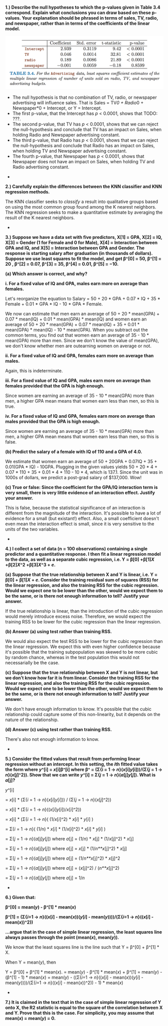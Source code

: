 **1.) Describe the null hypotheses to which the p-values given in Table 3.4 correspond. Explain what conclusions you can draw based on these p-values. Your explanation should be phrased in terms of sales, TV, radio, and newspaper, rather than in terms of the coefficients of the linear model.**

![](../images/table-3-4.png)


* The null hypothesis is that no combination of TV, radio, or newspaper advertising will influence sales.  That is Sales = TV*0 + Radio*0 + Newspaper*0 + Intercept, or Y = Intercept.
* The first p-value, that the Intercept has *p* < 0.0001, shows that TODO: ???.
* The second p-value, that TV has *p* < 0.0001, shows that we can reject the null-hypothesis and conclude that TV has an impact on Sales, when holding Radio and Newspaper advertising constant.
* The third p-value, that Radio has *p* < 0.0001, shows that we can reject the null-hypothesis and conclude that Radio has an impact on Sales, when holding TV and Newspaper advertising constant.
* The fourth p-value, that Newspaper has *p* < 0.0001, shows that Newspaper does not have an impact on Sales, when holding TV and Radio advertising constant.

-


**2.) Carefully explain the differences between the KNN classifier and KNN regression methods.**

The KNN classifier seeks to *classify* a result into qualitative groups based on using the most common group found among the K nearest neighbors.  The KNN regression seeks to make a quantitative estimate by averaging the result of the K nearest neighbors.

-


**3.) Suppose we have a data set with five predictors, X[1] = GPA, X[2] = IQ, X[3] = Gender (1 for Female and 0 for Male), X[4] = Interaction between GPA and IQ, and X[5] = Interaction between GPA and Gender. The response is starting salary after graduation (in thousands of dollars). Suppose we use least squares to fit the model, and get β^[0] = 50, β^[1] = 20 , β^[2] = 0.07, β^[3] = 35, β^[4] = 0.01, β^[5] = −10.**

**(a) Which answer is correct, and why?**

**i. For a fixed value of IQ and GPA, males earn more on average than females.**

Let's reorganize the equation to Salary = 50 + 20 * GPA + 0.07 * IQ + 35 * Female + 0.01 * GPA * IQ - 10 * GPA * Female.

We now can estimate that men earn an average of 50 + 20 * mean(GPA) + 0.07 * mean(IQ) + 0.01 * mean(GPA) * mean(IQ) and women earn an average of 50 + 20 * mean(GPA) + 0.07 * mean(IQ) + 35 + 0.01 * mean(GPA) * mean(IQ) - 10 * mean(GPA).  When you subtract out the common terms, you find out that women earn an average of 35 - 10 * mean(GPA) more than men.  Since we don't know the value of mean(GPA), we don't know whether men are outearning women on average or not.

**ii. For a fixed value of IQ and GPA, females earn more on average than males.**

Again, this is indeterminate.

**iii. For a fixed value of IQ and GPA, males earn more on average than females provided that the GPA is high enough.**

Since women are earning an average of 35 - 10 * mean(GPA) more than men, a higher GPA mean means that women earn less than men, so this is true.

**iv. For a fixed value of IQ and GPA, females earn more on average than males provided that the GPA is high enough.**

Since women are earning an average of 35 - 10 * mean(GPA) more than men, a higher GPA mean means that women earn less than men, so this is false.

**(b) Predict the salary of a female with IQ of 110 and a GPA of 4.0.**

We estimate that women earn an average of 50 + 20GPA + 0.07IQ + 35 + 0.01(GPA * IQ) - 10GPA.  Plugging in the given values yields 50 + 20 * 4 + 0.07 * 110 + 35 + 0.01 * 4 * 110 - 10 * 4, which is 137.1.  Since the unit was in 1000s of dollars, we predict a post-grad salary of $137,000.  Wow!

**(c) True or false: Since the coefficient for the GPA/IQ interaction term is very small, there is very little evidence of an interaction effect. Justify your answer.**

This is false, because the statistical significance of an interaction is different from the magnitude of the interaction.  It's possible to have a lot of evidence for a small (but existant!) effect.  Also, a small coefficient doesn't even mean the interaction effect is small, since it is very sensitive to the units of the two variables.

-


**4.) I collect a set of data (n = 100 observations) containing a single predictor and a quantitative response. I then fit a linear regression model to the data, as well as a separate cubic regression, i.e. Y = β[0] +β[1]*X* +β[2]*X*^2 +β[3]*X*^3 + *e*.**

**(a) Suppose that the true relationship between X and Y is linear, i.e. Y = β[0] + β[1]*X* + *e*. Consider the training residual sum of squares (RSS) for the linear regression, and also the training RSS for the cubic regression. Would we expect one to be lower than the other, would we expect them to be the same, or is there not enough information to tell? Justify your answer.**

If the true relationship is linear, than the introduction of the cubic regression would merely introduce excess noise.  Therefore, we would expect the training RSS to be lower for the cubic regression than the linear regression.

**(b) Answer (a) using test rather than training RSS.**

We would also expect the test RSS to be lower for the cubic regression than the linear regression.  We expect this with even higher confidence because it's possible that the training subpopulation was skewed to be more cubic by random chance, whereas in the test population this would not necessarially be the case.

**(c) Suppose that the true relationship between X and Y is not linear, but we don’t know how far it is from linear. Consider the training RSS for the linear regression, and also the training RSS for the cubic regression. Would we expect one to be lower than the other, would we expect them to be the same, or is there not enough information to tell? Justify your answer.**

We don't have enough information to know.  It's possible that the cubic relationship could capture some of this non-linearity, but it depends on the nature of the relationship.

**(d) Answer (c) using test rather than training RSS.**

There's also not enough information to know.

-


**5.) Consider the fitted values that result from performing linear regression without an intercept. In this setting, the *i*th fitted value takes the form where *y*^[i] = *x*[i]β^[i] where β^ = (Σ{i = 1 -> *n*}(*x*[i]*y*[i]))/(Σ{*j* = 1 -> *n*}(*x*[*j*]^2)).  Show that we can write *y*^[i] = Σ{*j* = 1 -> *n*}(*a*[j]*y*[*j*]).  What is *a*[j]?**

*y*^[i]

= *x*[i] * (Σ{*i* = 1 -> *n*}(*x*[*i*]*y*[*i*])) / (Σ{*j* = 1 -> *n*}(*x*[*j*]^2))

= *x*[i] * (Σ{*i* = 1 -> *n*}((*x*[*i*]*y*[*i*])/*x*[*i*]^2))

= *x*[i] * (Σ{*i* = 1 -> *n*}( (1/*x*[*i*]^2) * *x*[*i*] * *y*[*i*] )

= Σ{*i* = 1 -> *n*}( (1/n) * *x*[*i*] * (1/*x*[*i*]^2) * *x*[*i*] * *y*[*i*] )

= Σ{*j* = 1 -> *n*}(*a*[j]*y*[*j*]) where *a*[j] = (1/*n*) * *x*[j] * (1/*x*[j]^2) * *x*[j]

= Σ{*j* = 1 -> *n*}(*a*[j]*y*[*j*]) where *a*[j] = *x*[j] * (1/*n**x*[j]^2) * *x*[j]

= Σ{*j* = 1 -> *n*}(*a*[j]*y*[*j*]) where *a*[j] = (1/*n**x*[j]^2) * *x*[j]^2

= Σ{*j* = 1 -> *n*}(*a*[j]*y*[*j*]) where *a*[j] = (*x*[j]^2) / (*n**x*[j]^2)

= Σ{*j* = 1 -> *n*}(*a*[j]*y*[*j*]) where *a*[j] = 1/*n*

-


**6.) Given that:**

**β^[0] = mean(*y*) - β^[1] * mean(*x*)**

**β^[1] = (Σ{*i*=1 -> *n*}((*x*[*i*] - mean(*x*))(*y*[*i*] - mean(*y*))))/(Σ{*i*=1 -> *n*}((*x*[*i*] - mean(*x*))^2))**

**...argue that in the case of simple linear regression, the least squares line always passes through the point (mean(*x*), mean(*y*)).**

We know that the least squares line is the line such that Y = β^[0] + β^[1] * X.

When Y = mean(*y*), then

Y = β^[0] + β^[1] * mean(*x*).
= mean(*y*) - β^[1] * mean(*x*) + β^[1]
= mean(*y*) - (β^[1] - 1) * mean(*x*)
= mean(*y*) - ((Σ{*i*=1 -> *n*}((*x*[*i*] - mean(*x*))(*y*[*i*] - mean(*y*))))/(Σ{*i*=1 -> *n*}((*x*[*i*] - mean(*x*))^2)) - 1) * mean(*x*)


-


**7.) It is claimed in the text that in the case of simple linear regression of Y onto X, the R2 statistic is equal to the square of the correlation between X and Y. Prove that this is the case. For simplicity, you may assume that mean(*x*) = mean(*y*) = 0.**


